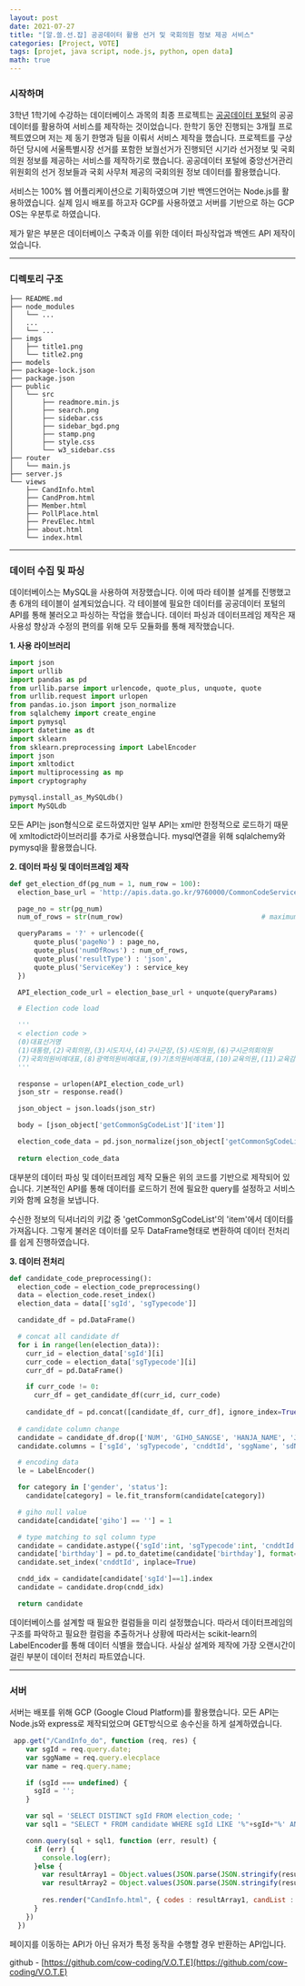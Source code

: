 ```yaml
---
layout: post
date: 2021-07-27
title: "[알.쓸.선.잡] 공공데이터 활용 선거 및 국회의원 정보 제공 서비스"
categories: [Project, VOTE]
tags: [projet, java script, node.js, python, open data]
math: true
---
```


### **시작하며**

3학년 1학기에 수강하는 데이터베이스 과목의 최종 프로젝트는 [공공데이터 포털](http://data.go.kr)의 공공 데이터를 활용하여 서비스를 제작하는 것이었습니다. 한학기 동안 진행되는 3개월 프로젝트였으며 저는 제 동기 한명과 팀을 이뤄서 서비스 제작을 했습니다. 프로젝트를 구상하던 당시에 서울특별시장 선거를 포함한 보궐선거가 진행되던 시기라 선거정보 및 국회의원 정보를 제공하는 서비스를 제작하기로 했습니다. 공공데이터 포털에 중앙선거관리위원회의 선거 정보들과 국회 사무처 제공의 국회의원 정보 데이터를 활용했습니다. 

서비스는 100% 웹 어플리케이션으로 기획하였으며 기반 백엔드언어는 Node.js를 활용하였습니다. 실제 임시 배포를 하고자 GCP를 사용하였고 서버를 기반으로 하는 GCP OS는 우분투로 하였습니다.

제가 맡은 부분은 데이터베이스 구축과 이를 위한 데이터 파싱작업과 백엔드 API 제작이었습니다.

---

### **디렉토리 구조**

```
├── README.md
├── node_modules
│   └── ...
│   ...
│   └── ...
├── imgs
│   ├── title1.png
│   └── title2.png
├── models
├── package-lock.json
├── package.json
├── public
│   └── src
│       ├── readmore.min.js
│       ├── search.png
│       ├── sidebar.css
│       ├── sidebar_bgd.png
│       ├── stamp.png
│       ├── style.css
│       └── w3_sidebar.css
├── router
│   └── main.js
├── server.js
└── views
    ├── CandInfo.html
    ├── CandProm.html
    ├── Member.html
    ├── PollPlace.html
    ├── PrevElec.html
    ├── about.html
    └── index.html
```

---

### **데이터 수집 및 파싱**

데이터베이스는 MySQL을 사용하여 저장했습니다. 이에 따라 테이블 설계를 진행했고 총 6개의 테이블이 설계되었습니다. 각 테이블에 필요한 데이터를 공공데이터 포털의 API를 통해 불러오고 파싱하는 작업을 했습니다. 데이터 파싱과 데이터프레임 제작은 재사용성 향상과 수정의 편의를 위해 모두 모듈화를 통해 제작했습니다.

**1\. 사용 라이브러리**

```python
import json
import urllib
import pandas as pd
from urllib.parse import urlencode, quote_plus, unquote, quote
from urllib.request import urlopen
from pandas.io.json import json_normalize
from sqlalchemy import create_engine
import pymysql
import datetime as dt
import sklearn
from sklearn.preprocessing import LabelEncoder
import json
import xmltodict
import multiprocessing as mp
import cryptography

pymysql.install_as_MySQLdb()
import MySQLdb
```

모든 API는 json형식으로 로드하였지만 일부 API는 xml만 한정적으로 로드하기 때문에 xmltodict라이브러리를 추가로 사용했습니다. mysql연결을 위해 sqlalchemy와 pymysql을 활용했습니다.

**2\. 데이터 파싱 및 데이터프레임 제작**

```python
def get_election_df(pg_num = 1, num_row = 100):
  election_base_url = 'http://apis.data.go.kr/9760000/CommonCodeService/getCommonSgCodeList'

  page_no = str(pg_num)
  num_of_rows = str(num_row)                                  # maximum 34 datas

  queryParams = '?' + urlencode({
      quote_plus('pageNo') : page_no,
      quote_plus('numOfRows') : num_of_rows,
      quote_plus('resultType') : 'json',
      quote_plus('ServiceKey') : service_key 
  })

  API_election_code_url = election_base_url + unquote(queryParams)

  # Election code load

  '''
  < election code >
  (0)대표선거명               
  (1)대통령,(2)국회의원,(3)시도지사,(4)구시군장,(5)시도의원,(6)구시군의회의원
  (7)국회의원비례대표,(8)광역의원비례대표,(9)기초의원비례대표,(10)교육의원,(11)교육감
  '''

  response = urlopen(API_election_code_url)
  json_str = response.read()

  json_object = json.loads(json_str)

  body = [json_object['getCommonSgCodeList']['item']]

  election_code_data = pd.json_normalize(json_object['getCommonSgCodeList']['item'])
  
  return election_code_data
```

대부분의 데이터 파싱 및 데이터프레임 제작 모듈은 위의 코드를 기반으로 제작되어 있습니다. 기본적인 API를 통해 데이터를 로드하기 전에 필요한 query를 설정하고 서비스키와 함께 요청을 보냅니다.

수신한 정보의 딕셔너리의 키값 중 'getCommonSgCodeList'의 'item'에서 데이터를 가져옵니다. 그렇게 불러온 데이터를 모두 DataFrame형태로 변환하여 데이터 전처리를 쉽게 진행하였습니다.

**3\. 데이터 전처리**

```python
def candidate_code_preprocessing():
  election_code = election_code_preprocessing()
  data = election_code.reset_index()  
  election_data = data[['sgId', 'sgTypecode']]

  candidate_df = pd.DataFrame()

  # concat all candidate df
  for i in range(len(election_data)):
    curr_id = election_data['sgId'][i]
    curr_code = election_data['sgTypecode'][i]
    curr_df = pd.DataFrame()

    if curr_code != 0:
      curr_df = get_candidate_df(curr_id, curr_code)
    
    candidate_df = pd.concat([candidate_df, curr_df], ignore_index=True)
  
  # candidate column change
  candidate = candidate_df.drop(['NUM', 'GIHO_SANGSE', 'HANJA_NAME', 'JOB_ID', 'EDU_ID', 'EDU', 'CAREER1', 'CAREER2', 'AGE'], axis=1)
  candidate.columns = ['sgId', 'sgTypecode', 'cnddtId', 'sggName', 'sdName', 'wiwName', 'giho', 'partyName', 'name', 'gender', 'birthday','address', 'job', 'status']

  # encoding data
  le = LabelEncoder()

  for category in ['gender', 'status']:
    candidate[category] = le.fit_transform(candidate[category])

  # giho null value
  candidate[candidate['giho'] == ''] = 1

  # type matching to sql column type
  candidate = candidate.astype({'sgId':int, 'sgTypecode':int, 'cnddtId':int, 'gender':int, 'status':int, 'giho':int})
  candidate['birthday'] = pd.to_datetime(candidate['birthday'], format='%Y-%m-%d')
  candidate.set_index('cnddtId', inplace=True)

  cndd_idx = candidate[candidate['sgId']==1].index
  candidate = candidate.drop(cndd_idx)

  return candidate
```

데이터베이스를 설계할 때 필요한 컬럼들을 미리 설정했습니다. 따라서 데이터프레임의 구조를 파악하고 필요한 컬럼을 추출하거나 상황에 따라서는 scikit-learn의 LabelEncoder를 통해 데이터 식별을 했습니다. 사실상 설계와 제작에 가장 오랜시간이 걸린 부분이 데이터 전처리 파트였습니다.

---

### **서버**

서버는 배포를 위해 GCP (Google Cloud Platform)를 활용했습니다. 모든 API는 Node.js와 express로 제작되었으며 GET방식으로 송수신을 하게 설계하였습니다. 

```js
 app.get("/CandInfo_do", function (req, res) {
    var sgId = req.query.date;
    var sggName = req.query.elecplace
    var name = req.query.name;

    if (sgId === undefined) {
      sgId = '';
    }

    var sql = 'SELECT DISTINCT sgId FROM election_code; '
    var sql1 = "SELECT * FROM candidate WHERE sgId LIKE '%"+sgId+"%' AND sggName LIKE '%"+sggName+"%' AND name LIKE '%"+name+"%' ORDER BY giho ASC; ";

    conn.query(sql + sql1, function (err, result) {
      if (err) {
        console.log(err);
      }else {
        var resultArray1 = Object.values(JSON.parse(JSON.stringify(result[0])));
        var resultArray2 = Object.values(JSON.parse(JSON.stringify(result[1])));
        
        res.render("CandInfo.html", { codes : resultArray1, candList : resultArray2 , searchSgId:sgId, searchKey: sggName})
      }
    })
  })
```

페이지를 이동하는 API가 아닌 유저가 특정 동작을 수행할 경우 반환하는 API입니다. 

github - [https://github.com/cow-coding/V.O.T.E](https://github.com/cow-coding/V.O.T.E)
